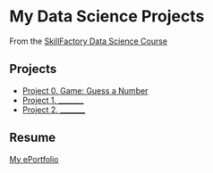 # My Data Science Projects

From the [SkillFactory Data Science Course](https://skillfactory.ru/data-scientist)

## Projects

* [Project 0. Game: Guess a Number](https://github.com/Deezzir/DataScience-SF/tree/main/project_0)
* [Project 1. _______](____)
* [Project 2. _______](____)

## Resume

[My ePortfolio](https://sites.google.com/view/iurii-kondrakov/home)
